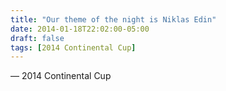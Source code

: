 ```yaml
---
title: "Our theme of the night is Niklas Edin"
date: 2014-01-18T22:02:00-05:00
draft: false
tags: [2014 Continental Cup]
---
```

— 2014 Continental Cup
<!--more--> 

